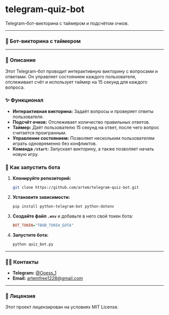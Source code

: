 # telegram-quiz-bot
Telegram-бот-викторина с таймером и подсчётом очков.

-----

### 🧠 Бот-викторина с таймером

-----

### 📝 Описание

Этот Telegram-бот проводит интерактивную викторину с вопросами и ответами. Он управляет состоянием каждого пользователя, отслеживает счёт и использует таймер на 15 секунд для каждого вопроса.

### ✨ Функционал

  * **Интерактивная викторина:** Задаёт вопросы и проверяет ответы пользователя.
  * **Подсчёт очков:** Отслеживает количество правильных ответов.
  * **Таймер:** Даёт пользователю 15 секунд на ответ, после чего вопрос считается проигранным.
  * **Управление состоянием:** Позволяет нескольким пользователям играть одновременно без конфликтов.
  * **Команда `/start`:** Запускает викторину, а также позволяет начать новую игру.

### 🚀 Как запустить бота

1.  **Клонируйте репозиторий:**
    ```bash
    git clone https://github.com/artem/telegram-quiz-bot.git
    ```
2.  **Установите зависимости:**
    ```bash
    pip install python-telegram-bot python-dotenv
    ```
3.  **Создайте файл `.env`** и добавьте в него свой токен бота:
    ```ini
    BOT_TOKEN="ТВОЙ_ТОКЕН_БОТА"
    ```
4.  **Запустите бота:**
    ```bash
    python quiz_bot.py
    ```

-----

### 👨‍💻 Контакты

  * **Telegram:** [@Ooess\_1](https://www.google.com/search?q=https://t.me/Ooess_1)
  * **Email:** [artemfree1228@gmail.com](mailto:artemfree1228@gmail.com)

-----

### 📄 Лицензия

Этот проект лицензирован на условиях MIT License.
